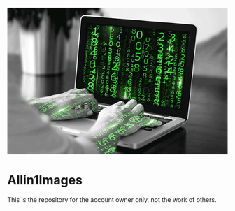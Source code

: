 ![logo](https://github.com/MrGhostOfficial/Allin1Images/blob/439e906054d0c91f0d7fe27a2e10e75e6d5e3afc/031504091407.gif)
# Allin1Images
This is the repository for the account owner only, not the work of others.
